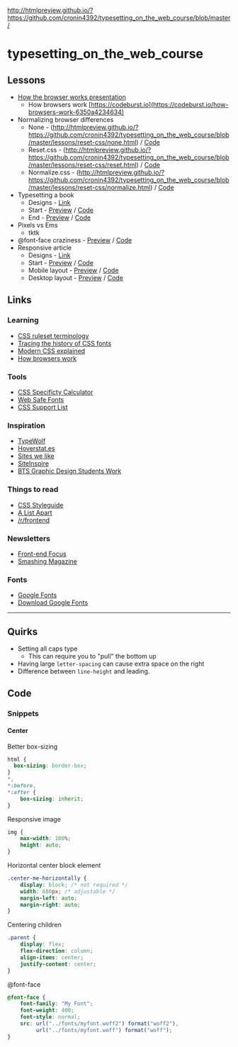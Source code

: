 http://htmlpreview.github.io/?https://github.com/cronin4392/typesetting_on_the_web_course/blob/master/

# typesetting_on_the_web_course

## Lessons

- [How the browser works presentation](/presentations/how_the_browser_works/presentation.pdf)
    - How browsers work [https://codeburst.io](https://codeburst.io/how-browsers-work-6350a4234634)
- Normalizing browser differences
    - None - (http://htmlpreview.github.io/?https://github.com/cronin4392/typesetting_on_the_web_course/blob/master/lessons/reset-css/none.html) / [Code](/lessons/reset-css/none.html)
    - Reset.css - (http://htmlpreview.github.io/?https://github.com/cronin4392/typesetting_on_the_web_course/blob/master/lessons/reset-css/reset.html) / [Code](/lessons/reset-css/reset.html)
    - Normalize.css - (http://htmlpreview.github.io/?https://github.com/cronin4392/typesetting_on_the_web_course/blob/master/lessons/reset-css/normalize.html) / [Code](/lessons/reset-css/normalize.html)
- Typesetting a book
    - Designs - [Link](/designs/book)
    - Start - [Preview](http://htmlpreview.github.io/?https://github.com/cronin4392/typesetting_on_the_web_course/blob/master/lessons/book/01/index.html) / [Code](/lessons/book/01/index.html)
    - End - [Preview](http://htmlpreview.github.io/?https://github.com/cronin4392/typesetting_on_the_web_course/blob/master/lessons/book/02/index.html) / [Code](/lessons/book/02/index.html)
- Pixels vs Ems
    - tktk
- @font-face craziness - [Preview](http://htmlpreview.github.io/?https://github.com/cronin4392/typesetting_on_the_web_course/blob/master/lessons/crazy-font-face/index.html) / [Code](/lessons/crazy-font-face)
- Responsive article
    - Designs - [Link](/designs/article)
    - Start - [Preview](http://htmlpreview.github.io/?https://github.com/cronin4392/typesetting_on_the_web_course/blob/master/lessons/article/01/index.html) / [Code](/lessons/article/01)
    - Mobile layout - [Preview](http://htmlpreview.github.io/?https://github.com/cronin4392/typesetting_on_the_web_course/blob/master/lessons/article/02/index.html) / [Code](/lessons/article/02)
    - Desktop layout - [Preview](http://htmlpreview.github.io/?https://github.com/cronin4392/typesetting_on_the_web_course/blob/master/lessons/article/03/index.html) / [Code](/lessons/article/03)


## Links

### Learning

- [CSS ruleset terminology](https://css-tricks.com/css-ruleset-terminology/)
- [Tracing the history of CSS fonts](https://www.chenhuijing.com/blog/tracing-the-history-of-css-fonts/#%F0%9F%8E%AE)
- [Modern CSS explained](https://medium.com/actualize-network/modern-css-explained-for-dinosaurs-5226febe3525)
- [How browsers work](https://codeburst.io/how-browsers-work-6350a4234634)

### Tools

- [CSS Specificty Calculator](https://specificity.keegan.st/)
- [Web Safe Fonts](https://www.cssfontstack.com/)
- [CSS Support List](https://caniuse.com/)

### Inspiration

- [TypeWolf](https://www.typewolf.com/)
- [Hoverstat.es](https://hoverstat.es/)
- [Sites we like](http://www.designmadeingermany.de/sites-we-like/)
- [SiteInspire](https://www.siteinspire.com/)
- [BTS Graphic Design Students Work](http://www.btsmultimedia-prevert.fr/projets/velvetyne2015.html)

### Things to read

- [CSS Styleguide](https://css-tricks.com/sass-style-guide/)
- [A List Apart](http://alistapart.com/)
- [/r/frontend](https://www.reddit.com/r/frontend/)

### Newsletters

- [Front-end Focus](https://frontendfoc.us/)
- [Smashing Magazine](https://www.smashingmagazine.com/the-smashing-newsletter/)

### Fonts

- [Google Fonts](https://fonts.google.com)
- [Download Google Fonts](https://google-webfonts-helper.herokuapp.com/fonts/playfair-display?subsets=latin)

----------

## Quirks

- Setting all caps type
    - This can require you to "pull" the bottom up
- Having large `letter-spacing` can cause extra space on the right
- Difference between `line-height` and leading.

## Code

### Snippets

#### Center

Better box-sizing

```css
html {
  box-sizing: border-box;
}
*,
*:before,
*:after {
    box-sizing: inherit;
}
```

Responsive image

```css
img {
    max-width: 100%;
    height: auto;
}
```

Horizontal center block element

```css
.center-me-horizontally {
    display: block; /* not required */
    width: 680px; /* adjustable */
    margin-left: auto;
    margin-right: auto;
}
```

Centering children

```css
.parent {
    display: flex;
    flex-direction: column;
    align-items: center;
    justify-content: center;
}
```

@font-face

```css
@font-face {
    font-family: "My Font";
    font-weight: 400;
    font-style: normal;
    src: url("../fonts/myfont.woff2") format("woff2"),
         url("../fonts/myfont.woff") format("woff");
}
```
